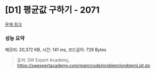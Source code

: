 # [D1] 평균값 구하기 - 2071 

[문제 링크](https://swexpertacademy.com/main/code/problem/problemDetail.do?contestProbId=AV5QRnJqA5cDFAUq) 

### 성능 요약

메모리: 20,372 KB, 시간: 141 ms, 코드길이: 729 Bytes



> 출처: SW Expert Academy, https://swexpertacademy.com/main/code/problem/problemList.do